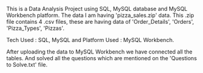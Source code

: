 This is a Data Analysis Project using SQL, MySQL database and MySQL Workbench platform. The data I am having 'pizza_sales.zip' data. This .zip file contains 4 .csv files, these are having data of 'Order_Details', 'Orders', 'Pizza_Types', 'Pizzas'. 

Tech Used : SQL, MySQL and
Platform Used : MySQL Workbench.

After uploading the data to MySQL Workbench we have connected all the tables. And solved all the questions which are mentioned on the 'Questions to Solve.txt' file.
